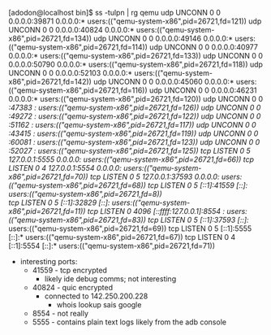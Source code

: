 [adodon@localhost bin]$ ss -tulpn | rg qemu
udp   UNCONN 0      0                 0.0.0.0:39871      0.0.0.0:*    users:(("qemu-system-x86",pid=26721,fd=121))
udp   UNCONN 0      0                 0.0.0.0:40824      0.0.0.0:*    users:(("qemu-system-x86",pid=26721,fd=134))
udp   UNCONN 0      0                 0.0.0.0:49146      0.0.0.0:*    users:(("qemu-system-x86",pid=26721,fd=114))
udp   UNCONN 0      0                 0.0.0.0:40977      0.0.0.0:*    users:(("qemu-system-x86",pid=26721,fd=133))
udp   UNCONN 0      0                 0.0.0.0:50790      0.0.0.0:*    users:(("qemu-system-x86",pid=26721,fd=118))
udp   UNCONN 0      0                 0.0.0.0:52103      0.0.0.0:*    users:(("qemu-system-x86",pid=26721,fd=142))
udp   UNCONN 0      0                 0.0.0.0:45060      0.0.0.0:*    users:(("qemu-system-x86",pid=26721,fd=116))
udp   UNCONN 0      0                 0.0.0.0:46231      0.0.0.0:*    users:(("qemu-system-x86",pid=26721,fd=120))
udp   UNCONN 0      0                       *:47383            *:*    users:(("qemu-system-x86",pid=26721,fd=126))
udp   UNCONN 0      0                       *:49272            *:*    users:(("qemu-system-x86",pid=26721,fd=122))
udp   UNCONN 0      0                       *:51162            *:*    users:(("qemu-system-x86",pid=26721,fd=117))
udp   UNCONN 0      0                       *:43415            *:*    users:(("qemu-system-x86",pid=26721,fd=119))
udp   UNCONN 0      0                       *:60081            *:*    users:(("qemu-system-x86",pid=26721,fd=123))
udp   UNCONN 0      0                       *:52027            *:*    users:(("qemu-system-x86",pid=26721,fd=125))
tcp   LISTEN 0      5               127.0.0.1:5555       0.0.0.0:*    users:(("qemu-system-x86",pid=26721,fd=66)) 
tcp   LISTEN 0      4               127.0.0.1:5554       0.0.0.0:*    users:(("qemu-system-x86",pid=26721,fd=70)) 
tcp   LISTEN 0      5               127.0.0.1:37593      0.0.0.0:*    users:(("qemu-system-x86",pid=26721,fd=68)) 
tcp   LISTEN 0      5                   [::1]:41559         [::]:*    users:(("qemu-system-x86",pid=26721,fd=8))  
tcp   LISTEN 0      5                   [::1]:32829         [::]:*    users:(("qemu-system-x86",pid=26721,fd=11)) 
tcp   LISTEN 0      4096   [::ffff:127.0.0.1]:8554             *:*    users:(("qemu-system-x86",pid=26721,fd=83)) 
tcp   LISTEN 0      5                   [::1]:37593         [::]:*    users:(("qemu-system-x86",pid=26721,fd=69)) 
tcp   LISTEN 0      5                   [::1]:5555          [::]:*    users:(("qemu-system-x86",pid=26721,fd=67)) 
tcp   LISTEN 0      4                   [::1]:5554          [::]:*    users:(("qemu-system-x86",pid=26721,fd=71)) 

- interesting ports:
    - 41559 - tcp encrypted
        - likely ide debug comms; not interesting
    - 40824 - quic encrypted
        - connected to 142.250.200.228
            - whois lookup sais google
    - 8554 - not really
    - 5555 - contains plain text logs likely from the adb console
